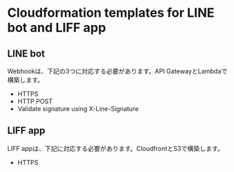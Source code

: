 Cloudformation templates for LINE bot and LIFF app
===

## LINE bot
Webhookは、下記の3つに対応する必要があります。API GatewayとLambdaで構築します。

* HTTPS
* HTTP POST
* Validate signature using X-Line-Signature

## LIFF app
LIFF appは、下記に対応する必要があります。CloudfrontとS3で構築します。

* HTTPS